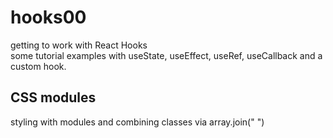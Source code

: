 # hooks00
getting to work with React Hooks  
some tutorial examples with useState, useEffect, useRef, useCallback and a custom hook.

## CSS modules
styling with modules and combining classes via array.join(" ")